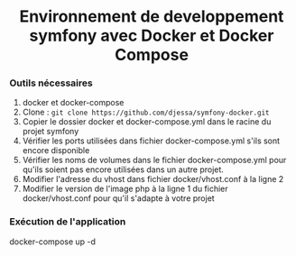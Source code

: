 <h1 align="center">Environnement de developpement symfony avec Docker et Docker Compose</h1>

### Outils nécessaires

1. docker et docker-compose
2. Clone : `git clone https://github.com/djessa/symfony-docker.git`
3. Copier le dossier docker et docker-compose.yml dans le racine du projet symfony
4. Vérifier les ports utilisées dans fichier docker-compose.yml s'ils sont encore disponible
5. Vérifier les noms de volumes dans le fichier docker-compose.yml pour qu'ils soient pas encore utilisées dans un autre projet.
6. Modifier l'adresse du vhost dans fichier docker/vhost.conf à la ligne 2
7. Modifier le version de l'image php à la ligne 1 du fichier docker/vhost.conf pour qu'il s'adapte à votre projet

### Exécution de l'application

docker-compose up -d